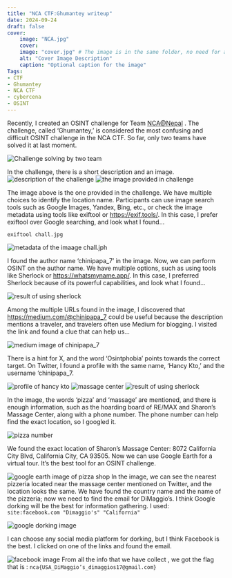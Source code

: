```yaml
---
title: "NCA CTF:Ghumantey writeup"
date: 2024-09-24
draft: false
cover:
    image: "NCA.jpg"
    cover:
    image: "cover.jpg" # The image is in the same folder, no need for a path
    alt: "Cover Image Description"
    caption: "Optional caption for the image"
Tags:
- CTF
- Ghumantey
- NCA CTF
- cybercena
- OSINT
---
```


Recently, I created an OSINT challenge for Team [NCA@Nepal](https://ncateam.xyz/about/)
. The challenge, called ‘Ghumantey,’ is considered the most confusing and difficult OSINT challenge in the NCA CTF. So far, only two teams have solved it at last moment.

![Challenge solving by two team](twoteam.png)

In the challenge, there is a short description and an image.
![description of the challenge](description.png)
![the image provided in challenge](chall.jpg)

The image above is the one provided in the challenge. We have multiple choices to identify the location name. Participants can use image search tools such as Google Images, Yandex, Bing, etc., or check the image metadata using tools like exiftool or https://exif.tools/. In this case, I prefer exiftool over Google searching, and look what I found…

```
exiftool chall.jpg
```
![metadata of the imaage chall.jph](exiftool.png)

I found the author name ‘chinipapa_7’ in the image. Now, we can perform OSINT on the author name. We have multiple options, such as using tools like Sherlock or https://whatsmyname.app/. In this case, I preferred Sherlock because of its powerful capabilities, and look what I found…

![result of using sherlock](sherlock.png)

Among the multiple URLs found in the image, I discovered that https://medium.com/@chinipapa_7 could be useful because the description mentions a traveler, and travelers often use Medium for blogging. I visited the link and found a clue that can help us…

![medium image of chinipapa_7](medium.png)

There is a hint for X, and the word ‘Osintphobia’ points towards the correct target. On Twitter, I found a profile with the same name, ‘Hancy Kto,’ and the username ‘chinipapa_7.

![profile of hancy kto](hancykto.png)
![massage center](x1.png)
![result of using sherlock](x2.png)

In the image, the words ‘pizza’ and ‘massage’ are mentioned, and there is enough information, such as the hoarding board of RE/MAX and Sharon’s Massage Center, along with a phone number. The phone number can help find the exact location, so I googled it.

![pizza number](pizzanumber.png)

We found the exact location of Sharon’s Massage Center: 8072 California City Blvd, California City, CA 93505. Now we can use Google Earth for a virtual tour. It’s the best tool for an OSINT challenge.

![google earth image of pizza shop](googleearth.png)
In the image, we can see the nearest pizzeria located near the massage center mentioned on Twitter, and the location looks the same. We have found the country name and the name of the pizzeria; now we need to find the email for DiMaggio’s. I think Google dorking will be the best for information gathering. I used: 
``` site:facebook.com "Dimaggio's" "California"```

![google dorking image](dorking.png)

I can choose any social media platform for dorking, but I think Facebook is the best. I clicked on one of the links and found the email.

![facebook image](facebook.png)
From all the info that we have collect , we got the flag that is :
```nca{USA_DiMaggio’s_dimaggios17@gmail.com}```



